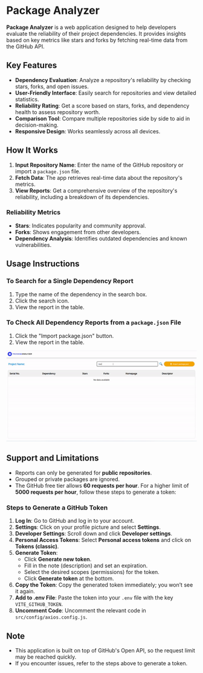 # Package Analyzer

**Package Analyzer** is a web application designed to help developers evaluate the reliability of their project dependencies. It provides insights based on key metrics like stars and forks by fetching real-time data from the GitHub API.

## Key Features

- **Dependency Evaluation**: Analyze a repository's reliability by checking stars, forks, and open issues.
- **User-Friendly Interface**: Easily search for repositories and view detailed statistics.
- **Reliability Rating**: Get a score based on stars, forks, and dependency health to assess repository worth.
- **Comparison Tool**: Compare multiple repositories side by side to aid in decision-making.
- **Responsive Design**: Works seamlessly across all devices.

## How It Works

1. **Input Repository Name**: Enter the name of the GitHub repository or import a `package.json` file.
2. **Fetch Data**: The app retrieves real-time data about the repository's metrics.
3. **View Reports**: Get a comprehensive overview of the repository's reliability, including a breakdown of its dependencies.

### Reliability Metrics

- **Stars**: Indicates popularity and community approval.
- **Forks**: Shows engagement from other developers.
- **Dependency Analysis**: Identifies outdated dependencies and known vulnerabilities.

## Usage Instructions

### To Search for a Single Dependency Report

1. Type the name of the dependency in the search box.
2. Click the search icon.
3. View the report in the table.

### To Check All Dependency Reports from a `package.json` File

1. Click the "Import package.json" button.
2. View the report in the table.

![How To Use](https://github.com/deshmukh-ajinkya/packageanalyzer/raw/main/src/assets/how-to.gif)

## Support and Limitations

- Reports can only be generated for **public repositories**.
- Grouped or private packages are ignored.
- The GitHub free tier allows **60 requests per hour**. For a higher limit of **5000 requests per hour**, follow these steps to generate a token:

### Steps to Generate a GitHub Token

1. **Log In**: Go to GitHub and log in to your account.
2. **Settings**: Click on your profile picture and select **Settings**.
3. **Developer Settings**: Scroll down and click **Developer settings**.
4. **Personal Access Tokens**: Select **Personal access tokens** and click on **Tokens (classic)**.
5. **Generate Token**:
   - Click **Generate new token**.
   - Fill in the note (description) and set an expiration.
   - Select the desired scopes (permissions) for the token.
   - Click **Generate token** at the bottom.
6. **Copy the Token**: Copy the generated token immediately; you won’t see it again.
7. **Add to .env File**: Paste the token into your `.env` file with the key `VITE_GITHUB_TOKEN`.
8. **Uncomment Code**: Uncomment the relevant code in `src/config/axios.config.js`.

## Note

- This application is built on top of GitHub's Open API, so the request limit may be reached quickly.
- If you encounter issues, refer to the steps above to generate a token.

